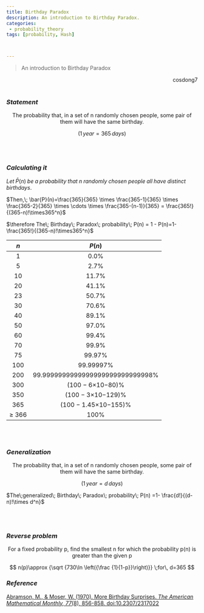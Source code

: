 ```yaml
---
title: Birthday Paradox
description: An introduction to Birthday Paradox.
categories:
 - probability_theory
tags: [probability, Hash]



---
```






> An introduction to Birthday Paradox

<div style="text-align: right"> cosdong7 </div>

<br>

### <em>Statement</em>

<center> The probability that, in a set of n randomly chosen people, some pair of them will have the same birthday.</center>

$$
(1\,year=365\,days)
$$



<br>

<br>

### <em>Calculating it</em>

$Let\; \bar{P}(n)\; be\; a\;probability\; that\; n\; randomly\; chosen\; people\; all\; have\; distinct\; birthdays.$ 

$Then,\; \bar{P}(n)=\frac{365}{365} \times \frac{365-1}{365} \times \frac{365-2}{365} \times \cdots \times \frac{365-(n-1)}{365} = \frac{365!}{(365-n)!\times365^n}$

$\therefore The\; Birthday\; Paradox\; probability\; P(n) = 1 - P(n)=1- \frac{365!}{(365-n)!\times365^n}$



|  *n*  |             *P*(*n*)             |
| :---: | :------------------------------: |
|   1   |               0.0%               |
|   5   |               2.7%               |
|  10   |              11.7%               |
|  20   |              41.1%               |
|  23   |              50.7%               |
|  30   |              70.6%               |
|  40   |              89.1%               |
|  50   |              97.0%               |
|  60   |              99.4%               |
|  70   |              99.9%               |
|  75   |              99.97%              |
|  100  |            99.99997%             |
|  200  | 99.9999999999999999999999999998% |
|  300  |         (100 − 6×10−80)%         |
|  350  |        (100 − 3×10−129)%         |
|  365  |       (100 − 1.45×10−155)%       |
| ≥ 366 |               100%               |

<br>

<br>

### <em>Generalization</em>

<center> The probability that, in a set of n randomly chosen people, some pair of them will have the same birthday.</center>

$$
(1\,year=d\,days)
$$



$The\;generalized\; Birthday\; Paradox\; probability\; P(n) =1- \frac{d!}{(d-n)!\times d^n}$



<br>

<br>

### 

### <em>Reverse problem</em>

<center> For a fixed probability p, find the smallest n for which the probability p(n) is greater than the given p</center>

$$
n(p)\approx {\sqrt {730\ln \left({\frac {1}{1-p}}\right)}} \;for\, d=365
$$







### <em>Reference </em>

[Abramson, M., & Moser, W. (1970). More Birthday Surprises. *The American Mathematical Monthly,* *77*(8), 856-858. doi:10.2307/2317022](https://www.jstor.org/stable/2317022?origin=crossref&seq=1)

